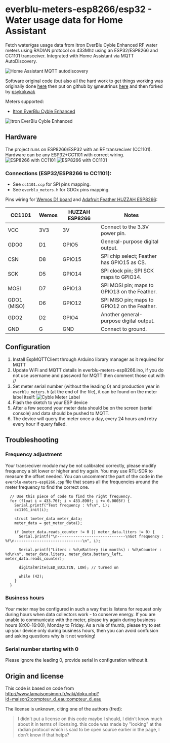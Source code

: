 
# everblu-meters-esp8266/esp32 - Water usage data for Home Assistant
Fetch water/gas usage data from Itron EverBlu Cyble Enhanced RF water meters using RADIAN protocol on 433Mhz using an ESP32/ESP8266 and CC1101 transceiver. Integrated with Home Assistant via MQTT AutoDiscovery. 

![Home Assistant MQTT autodiscovery](MQTT_HASS.jpg)

Software original code (but also all the hard work to get things working was originally done [here](http://www.lamaisonsimon.fr/wiki/doku.php?id=maison2:compteur_d_eau:compteur_d_eau) then put on github by @neutrinus [here](https://github.com/neutrinus/everblu-meters) and then forked by [psykokwak](https://github.com/psykokwak-com/everblu-meters-esp8266)

Meters supported:
- [Itron EverBlu Cyble Enhanced](https://multipartirtaanugra.com/wp-content/uploads/2020/09/09.-Cyble-RF.pdf)

![Itron EverBlu Cyble Enhanced](meter.jpg)



## Hardware
The project runs on ESP8266/ESP32 with an RF transreciver (CC1101). Hardware can be any ESP32+CC1101 with correct wiring.
![ESP8266 with CC1101](board2.jpg)
![ESP8266 with CC1101](board.jpg)


### Connections (ESP32/ESP8266 to CC1101):
- See `cc1101.ccp` for SPI pins mapping.
- See `everblu_meters.h` for GDOx pins mapping.

Pins wiring for [Wemos D1 board](https://www.wemos.cc/en/latest/d1/index.html) and [Adafruit Feather HUZZAH ESP8266](https://www.wemos.cc/en/latest/d1/index.html](https://learn.adafruit.com/adafruit-feather-huzzah-esp8266/pinouts)):

| **CC1101**  | **Wemos** | **HUZZAH ESP8266** | **Notes**                                      |
|-------------|-----------|---------------------------|------------------------------------------------|
| VCC         | 3V3       | 3V                       | Connect to the 3.3V power pin.                |
| GDO0        | D1        | GPIO5                    | General-purpose digital output.               |
| CSN         | D8        | GPIO15                   | SPI chip select; Feather has GPIO15 as CS.    |
| SCK         | D5        | GPIO14                   | SPI clock pin; SPI SCK maps to GPIO14.        |
| MOSI        | D7        | GPIO13                   | SPI MOSI pin; maps to GPIO13 on the Feather.  |
| GDO1 (MISO) | D6        | GPIO12                   | SPI MISO pin; maps to GPIO12 on the Feather.  |
| GDO2        | D2        | GPIO4                    | Another general-purpose digital output.       |
| GND         | G         | GND                      | Connect to ground.                            |


## Configuration
1. Install EspMQTTClient through Arduino library manager as it required for MQTT
2. Update WiFi and MQTT details in everblu-meters-esp8266.ino, if you do not use username and password for MQTT then comment those out with //
3. Set meter serial number (without the leading 0) and production year in `everblu_meters.h` (at the end of the file), it can be found on the meter label itself:
![Cyble Meter Label](meter_label.png)
4. Flash the sketch to your ESP device
5. After a few second your meter data should be on the screen (serial console) and data should be pushed to MQTT.
6. The device will query the meter once a day, every 24 hours and retry every hour if query failed.

## Troubleshooting

### Frequency adjustment
Your transreciver module may be not calibrated correctly, please modify frequency a bit lower or higher and try again. You may use RTL-SDR to measure the offset needed.
You can uncomment the part of the code in the `everblu-meters-esp8266.cpp` file that scans all the frequencies around the meter frequency to find the correct one.

```
  // Use this piece of code to find the right frequency.
  for (float i = 433.76f; i < 433.890f; i += 0.0005f) {
    Serial.printf("Test frequency : %f\n", i);
    cc1101_init(i);

    struct tmeter_data meter_data;
    meter_data = get_meter_data();

    if (meter_data.reads_counter != 0 || meter_data.liters != 0) {
      Serial.printf("\n------------------------------\nGot frequency : %f\n------------------------------\n", i);

      Serial.printf("Liters : %d\nBattery (in months) : %d\nCounter : %d\n\n", meter_data.liters, meter_data.battery_left, meter_data.reads_counter);

      digitalWrite(LED_BUILTIN, LOW); // turned on

      while (42);
    }
  }
```


### Business hours
Your meter may be configured in such a way that is listens for request only during hours when data collectors work - to conserve energy. If you are unable to communicate with the meter, please try again during business hours (8:00-16:00), Monday to Friday. As a rule of thumb, please try to set up your device only during business hours, then you can avoid confusion and asking questions why is it not working!  

### Serial number starting with 0
Please ignore the leading 0, provide serial in configuration without it.


## Origin and license

This code is based on code from http://www.lamaisonsimon.fr/wiki/doku.php?id=maison2:compteur_d_eau:compteur_d_eau 


The license is unknown, citing one of the authors (fred):

> I didn't put a license on this code maybe I should, I didn't know much about it in terms of licensing.
> this code was made by "looking" at the radian protocol which is said to be open source earlier in the page, I don't know if that helps?
